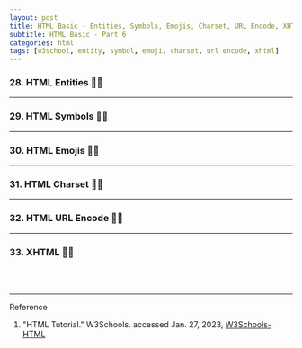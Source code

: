 ```yaml
---
layout: post
title: HTML Basic - Entities, Symbols, Emojis, Charset, URL Encode, XHTML
subtitle: HTML Basic - Part 6
categories: html
tags: [w3school, entity, symbol, emoji, charset, url encode, xhtml]
---
```


<script async src="https://cpwebassets.codepen.io/assets/embed/ei.js"></script>

### 28. HTML Entities 👩‍💻

---

### 29. HTML Symbols 👩‍💻

---

### 30. HTML Emojis 👩‍💻

---

### 31. HTML Charset 👩‍💻

---

### 32. HTML URL Encode 👩‍💻

---

### 33. XHTML 👩‍💻


<br><br>

---
Reference

1. "HTML Tutorial." W3Schools. accessed Jan. 27, 2023, [W3Schools-HTML](https://www.w3schools.com/html/default.asp)

